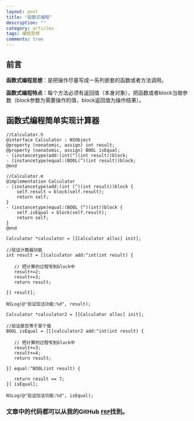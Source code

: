 ```yaml
---
layout: post
title: "函数式编程"
description: ""
category: articles
tags: 编程思想
comments: true
---
```


## 前言

**函数式编程思想**：是把操作尽量写成一系列嵌套的函数或者方法调用。

**函数式编程特点**：每个方法必须有返回值（本身对象），把函数或者block当做参数（block参数为需要操作的值，block返回值为操作结果）。

## 函数式编程简单实现计算器

```objc
//Calculator.h
@interface Calculator : NSObject
@property (nonatomic, assign) int result;
@property (nonatomic, assign) BOOL isEqual;
- (instancetype)add:(int(^)(int result))block;
- (instancetype)equal:(BOOL(^)(int result))block;
@end

//Calculator.m
@implementation Calculator
- (instancetype)add:(int (^)(int result))block {
    self.result = block(self.result);
    return self;
}
- (instancetype)equal:(BOOL (^)(int))block {
    self.isEqual = block(self.result);
    return self;
}
@end
```

```objc
Calculator *calculator = [[Calculator alloc] init];
    
//验证计数器功能
int result = [[calculator add:^int(int result) {
   
   // 把计算的过程写到block中
   result+=2;
   result+=3;
   return result;
   
}] result];
    
NSLog(@"验证加法功能:%d", result);
    
Calculator *calculator2 = [[Calculator alloc] init];
    
//验证是否等于某个值
BOOL isEqual = [[[calculator2 add:^int(int result) {
   
   // 把计算的过程写到block中
   result+=3;
   result+=4;
   return result;
   
}] equal:^BOOL(int result) {
   
   return result == 7;
}] isEqual];
    
NSLog(@"验证加法功能:%d", isEqual);
```

### 文章中的代码都可以从我的GitHub [`FRP`](https://github.com/lettleprince/FRP)找到。



